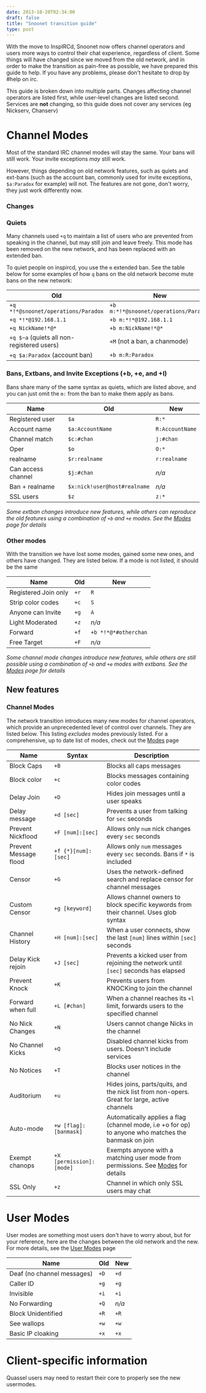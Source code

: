 ```yaml
--- 
date: 2013-10-20T02:34:00
draft: false
title: "Snoonet transition guide"
type: post
---
```


With the move to InspIRCd, Snoonet now offers channel operators and users more ways to control their chat experience, regardless of client. Some things will have changed since we moved from the old network, and in order to make the transition as pain-free as possible, we have prepared this guide to help. If you have any problems, please don't hesitate to drop by #help on irc.

This guide is broken down into multiple parts. Changes affecting channel operators are listed first, while user-level changes are listed second. Services are **not** changing, so this guide does not cover any services (eg Nickserv, Chanserv)

# Channel Modes
Most of the standard IRC channel modes will stay the same. Your bans will still work. Your invite exceptions *may* still work.

However, things depending on old network features, such as quiets and ext-bans (such as the account ban, commonly used for invite exceptions, `$a:Paradox` for example) will not. The features are not gone, don't worry, they just work differently now.

### Changes

### Quiets
Many channels used `+q` to maintain a list of users who are prevented from speaking in the channel, but may still join and leave freely. This mode has been removed on the new network, and has been replaced with an extended ban.

To quiet people on inspircd, you use the `m` extended ban. See the table below for some examples of how `q` bans on the old network become mute bans on the new network:

|                    Old                     |                  New                  |
| ------------------------------------------ | ------------------------------------- |
| `+q *!*@snoonet/operations/Paradox`        | `+b m:*!*@snoonet/operations/Paradox` |
| `+q *!*@192.168.1.1`                       | `+b m:*!*@192.168.1.1`                |
| `+q NickName!*@*`                          | `+b m:NickName!*@*`                   |
| `+q $~a` (quiets all non-registered users) | `+M` (not a ban, a chanmode)          |
| `+q $a:Paradox` (account ban)              | `+b m:R:Paradox`                      |

### Bans, Extbans, and Invite Exceptions (+b, +e, and +I)
Bans share many of the same syntax as quiets, which are listed above, and you can just omit the `m:` from the ban to make them apply as bans.

|        Name        |             Old              |       New       |
| ------------------ | ---------------------------- | --------------- |
| Registered user    | `$a`                         | `R:*`           |
| Account name       | `$a:AccountName`             | `R:AccountName` |
| Channel match      | `$c:#chan`                   | `j:#chan`       |
| Oper               | `$o`                         | `O:*`           |
| realname           | `$r:realname`                | `r:realname`    |
| Can access channel | `$j:#chan`                   | *n/a*           |
| Ban + realname     | `$x:nick!user@host#realname` | *n/a*           |
| SSL users          | `$z`                         | `z:*`           |


*Some extban changes introduce new features, while others can reproduce the old features using a combination of `+b` and `+e` modes. See the [Modes](/modes) page for details*

### Other modes
With the transition we have lost some modes, gained some new ones, and others have changed. They are listed below. If a mode is not listed, it should be the same

|         Name         | Old  |         New          |
| -------------------- | ---- | -------------------- |
| Registered Join only | `+r` | `R`                  |
| Strip color codes    | `+c` | `S`                  |
| Anyone can Invite    | `+g` | `A`                  |
| Light Moderated      | `+z` | *n/a*                |
| Forward              | `+f` | `+b *!*@*#otherchan` |
| Free Target          | `+F` | *n/a*                |

*Some channel mode changes introduce new features, while others are still possible using a combination of `+b` and `+e` modes with extbans. See the [Modes](/modes) page for details*

## New features

### Channel Modes
The network transition introduces many new modes for channel operators, which provide an unprecedented level of control over channels. They are listed below. This listing *excludes* modes previously listed. For a comprehensive, up to date list of modes, check out the [Modes](/modes) page

|          Name         |          Syntax         |                                             Description                                              |
| --------------------- | ----------------------- | ---------------------------------------------------------------------------------------------------- |
| Block Caps            | `+B`                     | Blocks all caps messages                                                                             |
| Block color           | `+c`                     | Blocks messages containing color codes                                                               |
| Delay Join            | `+D`                     | Hides join messages until a user speaks                                                              |
| Delay message         | `+d [sec]`               | Prevents a user from talking for `sec` seconds                                                       |
| Prevent Nickflood     | `+F [num]:[sec]`         | Allows only `num` nick changes every `sec` seconds                                                   |
| Prevent Message flood | `+f {*}[num]:[sec]`      | Allows only `num` messages every `sec` seconds. Bans if `*` is included                             |
| Censor                | `+G`                     | Uses the network-defined search and replace censor for channel messages                              |
| Custom Censor         | `+g [keyword]`           | Allows channel owners to block specific keywords from their channel. Uses glob syntax                |
| Channel History       | `+H [num]:[sec]`         | When a user connects, show the last `[num]` lines within `[sec]` seconds                             |
| Delay Kick rejoin     | `+J [sec]`               | Prevents a kicked user from rejoining the network until `[sec]` seconds has elapsed                  |
| Prevent Knock         | `+K`                     | Prevents users from KNOCKing to join the channel                                                     |
| Forward when full     | `+L [#chan]`             | When a channel reaches its `+l` limit, forwards users to the specified channel                       |
| No Nick Changes       | `+N`                     | Users cannot change Nicks in the channel                                                             |
| No Channel Kicks      | `+Q`                     | Disabled channel kicks from users. Doesn't include services                                          |
| No Notices            | `+T`                     | Blocks user notices in the channel                                                                   |
| Auditorium            | `+u`                     | Hides joins, parts/quits, and the nick list from non-opers. Great for large, active channels         |
| Auto-mode             | `+w [flag]:[banmask]`    | Automatically applies a flag (channel mode, i.e +o for op) to anyone who matches the banmask on join |
| Exempt chanops        | `+X [permission]:[mode]` | Exempts anyone with a matching user mode from permissions. See [Modes](/modes) for details           |
| SSL Only              | `+z`                     | Channel in which only SSL users may chat                                                             |

# User Modes
User modes are something most users don't have to worry about, but for your reference, here are the changes between the old network and the new. For more details, see the [User Modes](/umodes) page

|            Name            | Old  |  New  |
| -------------------------- | ---- | ----- |
| Deaf (no channel messages) | `+D` | `+d`  |
| Caller ID                  | `+g` | `+g`  |
| Invisible                  | `+i` | `+i`  |
| No Forwarding              | `+Q` | *n/a* |
| Block Unidentified         | `+R` | `+R`  |
| See wallops                | `+w` | `+w`  |
| Basic IP cloaking          | `+x` | `+x`  |

# Client-specific information
Quassel users may need to restart their core to properly see the new usermodes.
